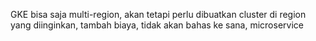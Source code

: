 GKE bisa saja multi-region, akan tetapi perlu dibuatkan cluster di region yang diinginkan, tambah biaya, tidak akan bahas ke sana, microservice
